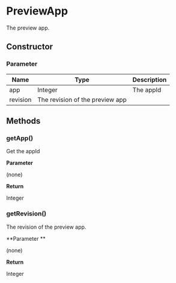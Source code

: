 # PreviewApp
The preview app.

## Constructor

### **Parameter**


| Name| Type| Description |
| --- | --- | --- |
| app | Integer | The appId
| revision | The revision of the preview app

## Methods

### getApp()

Get the appId

**Parameter**

(none)

**Return**

Integer

### getRevision()

The revision of the preview app.

**Parameter **

(none)

**Return**

Integer